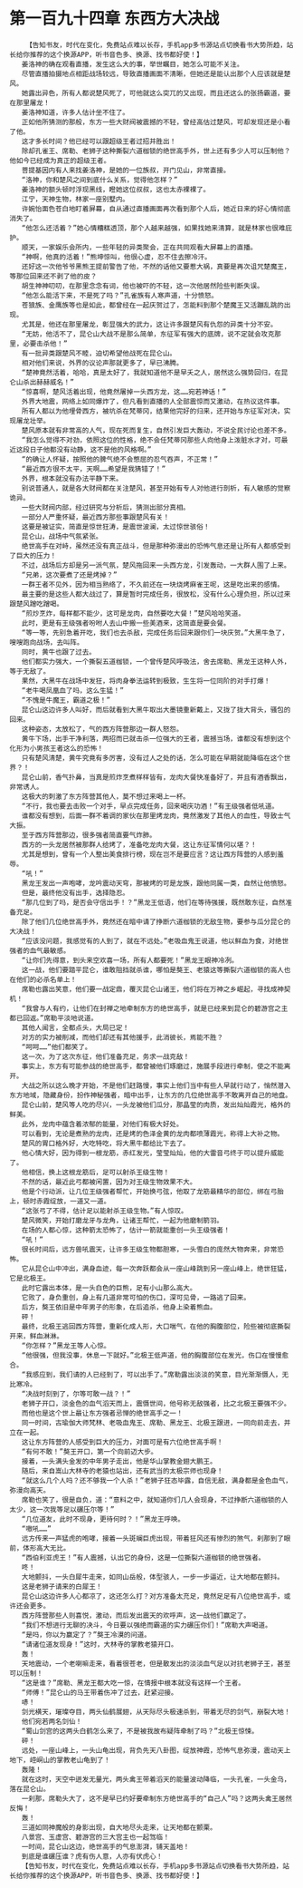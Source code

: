 # 第一百九十四章 东西方大决战
        【告知书友，时代在变化，免费站点难以长存，手机app多书源站点切换看书大势所趋，站长给你推荐的这个换源APP，听书音色多、换源、找书都好使！】
       姜洛神的确在观看直播，发生这么大的事，举世瞩目，她怎么可能不关注。
       尽管直播拍摄地点相距战场较远，导致直播画面不清晰，但她还是能认出那个人应该就是楚风。
       她露出异色，所有人都说楚风死了，可他就这么突兀的又出现，而且还这么的张扬霸道，要在那里屠龙！
       姜洛神知道，许多人估计坐不住了。
       正如他所猜测的那般，东方一些大财阀被震撼的不轻，曾经高估过楚风，可却发现还是小看了他。
       这才多长时间？他已经可以跟超级王者过招并胜出！
       除却孔雀王、席勒、老狮子这种撕裂六道枷锁的绝世高手外，世上还有多少人可以压制他？他如今已经成为真正的超级王者。
       菩提基因内有人来找姜洛神，是她的一位族叔，开门见山，非常直接。
       “洛神，你和楚风之间到底什么关系，觉得他怎样？”
       姜洛神的额头顿时浮现黑线，瞪她这位叔叔，这也太赤裸裸了。
       江宁，天神生物，林家一座别墅内。
       许婉怡面色苍白地盯着屏幕，自从通过直播画面再次看到那个人后，她近日来的好心情彻底消失了。
       “他怎么还活着？”她心情糟糕透顶，那个人越来越强，如果找她来清算，就是林家也很难庇护。
       顺天，一家娱乐会所内，一些年轻的异类聚会，正在共同观看大屏幕上的直播。
       “神啊，他真的活着！”熊坤惊叫，他很心虚，忍不住去擦冷汗。
       还好这一次他爷爷黑熊王提前警告了他，不然的话他又要惹大祸，真要是再次诅咒楚魔王，等那位回来还不剥了他的皮？
       胡生神神叨叨，在那里念念有词，他也被吓的不轻，这一次他居然险些判断失误。
       “他怎么能活下来，不是死了吗？”孔雀族有人寒声道，十分愤怒。
       苍狼族、金鹰族等也是如此，都曾经在一起庆贺过了，怎能料到那个楚魔王又活蹦乱跳的出现。
       尤其是，他还在那里屠龙，彰显强大的武力，这让许多跟楚风有仇怨的异类十分不安。
       “无妨，他活不了，昆仑山大战不是那么简单，东征军有强大的底牌，说不定就会攻克那里，必要击杀他！”
       有一批异类跟楚风不睦，迫切希望他战死在昆仑山。
       相对他们来说，外界的议论声那就更多了，早已沸腾。
       “楚神竟然活着，哈哈，真是太好了，我就知道他不是早夭之人，居然这么强势回归，在昆仑山杀出赫赫威名！”
       “惊喜啊，楚风活着出现，他竟然屠掉一头西方龙，这……宛若神话！”
       外界大地震，网络上如同爆炸了，但凡看到直播的人全部震惊而又激动，在热议这件事。
       所有人都以为他埋骨西方，被坑杀在梵蒂冈，结果他完好的归来，还开始与东征军对决，实现屠龙壮举。
       楚风原本就有非常高的人气，现在死而复生，自然引发巨大轰动，不说全民讨论也差不多。
       “我怎么觉得不对劲，依照这位的性格，绝不会任梵蒂冈那些人向他身上泼脏水才对，可最近这段日子他都没有动静，这不是他的风格啊。”
       “的确让人怀疑，按照他的脾气绝不会憋屈的忍气吞声，不正常！”
       “最近西方很不太平，天啊……希望是我猜错了！”
       外界，根本就没有办法平静下来。
       别说普通人，就是各大财阀都在关注楚风，甚至开始有专人对他进行剖析，有人敏感的觉察诡异。
       一些大财阀内部，经过研究与分析后，猜测出部分真相。
       一部分人严重怀疑，最近西方那些事跟楚风有关！
       这要是被证实，简直是惊世狂涛，是震世波澜，太过惊世骇俗！
       昆仑山，战场中气氛紧张。
       绝世高手在对峙，虽然还没有真正战斗，但是那种弥漫出的恐怖气息还是让所有人都感受到了巨大的压力！
       不过，战场后方却是另一派气氛，楚风拖回来一头西方龙，引发轰动，一大群人围了上来。
       “兄弟，这次要煮了还是烤掉？”
       一群王者不见外，因为相当熟络了，不久前还在一块烧烤麻雀王呢，这是吃出来的感情。
       最主要的是这些人都大战过了，算是暂时完成任务，很放松，没有什么心理负担，所以过来跟楚风蹭吃蹭喝。
       “煎炒烹炸，每样都不能少，这可是龙肉，自然要吃大餐！”楚风哈哈笑道。
       此时，更是有王级强者吩咐人去山中搬一些美酒来，这简直是要会餐。
       “等一等，先别急着开吃，我们也去杀敌，完成任务后回来跟你们一块庆贺。”大黑牛急了，嗖嗖跑向战场，去叫阵。
       同时，黄牛也跟了过去。
       他们都实力强大，一个撕裂五道枷锁，一个曾传楚风呼吸法，舍去席勒、黑龙王这种人外，等于无敌了。
       果然，大黑牛在战场中发狂，将肉身拳法运转到极致，生生将一位同阶的对手打爆！
       “老牛喝凤凰血了吗，这么生猛！”
       “不愧是牛魔王，霸道之极！”
       昆仑山这边许多人叫好，而后就看到大黑牛取出大墨镜重新戴上，又拢了拢大背头，骚包的回来。
       这种姿态，太放松了，气的西方阵营那边一群人怒怨。
       黄牛下场，出手干净利落，两招而已就击杀一位强大的王者，震撼当场，谁都没有想到这个化形为小男孩王者这么的恐怖！
       只有楚风清楚，黄牛究竟有多厉害，没有过人之处的话，怎么可能在早期就能降临在这个世界？！
       昆仑山前，香气扑鼻，当真是煎炸烹煮样样皆有，龙肉大餐快准备好了，并且有酒香飘出，非常诱人。
       这极大的刺激了东方阵营其他人，莫不想过来喝上一杯。
       “不行，我也要去击败一个对手，早点完成任务，回来喝庆功酒！”有王级强者低吼道。
       谁都没有想到，后面一群不着调的家伙在那里烤龙肉，竟然激发了其他人的血性，导致士气大振。
       至于西方阵营那边，很多强者简直要气炸肺。
       西方的一头龙居然被那群人给烤了，准备吃龙肉大餐，这让东征军情何以堪？！
       尤其是想到，曾有一个人整出美食排行榜，现在岂不是要应言？这让西方阵营的人感到羞辱。
       “吼！”
       黑龙王发出一声咆哮，龙吟震动天穹，那被烤的可是龙族，跟他同属一类，自然让他愤怒。
       但是，最终他没有出手，选择隐忍。
       “那几位到了吗，是否会守信出手！？”黑龙王低语，他们在等待强援，既然敢东征，自然准备充足。
       除了他们几位绝世高手外，竟然还在暗中请了挣断六道枷锁的无敌生物，要参与瓜分昆仑的大决战！
       “应该没问题，我感觉有的人到了，就在不远处。”老吸血鬼王说道，他以鲜血为食，对绝世强者的血气最敏感。
       “让你们先得意，到头来空欢喜一场，所有人都要死！”黑龙王眼神冷冽。
       这一战，他们要踏平昆仑，谁敢阻挡就杀谁，哪怕是獒王、老猿这等撕裂六道枷锁的高人也在他们的必杀名单上！
       席勒也露出笑意，他们要一战定鼎，覆灭昆仑山诸王，他们将在万神之乡崛起，寻找成神契机！
       “我曾与人有约，让他们在封禅之地牵制东方的绝世高手，就是已经来到昆仑的碧游宫之主都已回返。”席勒平淡地说道。
       其他人闻言，全都点头，大局已定！
       对方的实力被削减，而他们却还有其他援手，此消彼长，焉能不胜？
       “呵呵……”他们都笑了。
       这一次，为了这次东征，他们准备充足，务求一战克敌！
       事实上，东方有可能参战的绝世高手，都曾被他们琢磨过，施展手段进行牵制，使之不能离开。
       大战之所以这么晚才开始，不是他们赶路慢，事实上他们当中有些人早就行动了，悄然潜入东方地域，隐藏身份，扮作神秘强者，暗中出手，让东方的几位绝世高手不敢离开自己的地盘。
       昆仑山前，楚风等人吃的尽兴，一头龙被他们瓜分，那晶莹的肉质，发出灿灿霞光，格外的鲜美。
       此外，龙肉中蕴含着浓郁的能量，对他们有极大好处。
       可以看到，无论是煮熟的龙肉，还是烤的色泽金黄的龙肉都喷薄霞光，称得上大补之物。
       楚风的胃口格外好，大吃特吃，将大黑牛都给比下去了。
       他心情大好，因为得到一根龙筋，赤红发光，莹莹灿灿，他的大雷音弓终于可以提升威能了。
       他相信，换上这根龙筋后，足可以射杀王级生物！
       不然的话，最近此弓都被闲置，因为对王级生物效果不大。
       他是个行动派，让几位王级强者帮忙，开始换弓弦，他取了龙筋最精华的部位，绑在弓胎上，顿时赤霞绽放，一道又一道。
       “这张弓了不得，估计足以能射杀王级生物。”有人惊叹。
       楚风微笑，开始打磨龙牙与龙角，让诸王帮忙，一起为他磨制箭羽。
       在场的人都心惊，这种箭太恐怖了，估计一箭就能重创一头王级强者！
       “吼！”
       很长时间后，远方兽吼震天，让许多王级生物都胆寒，一头雪白的庞然大物奔来，非常恐怖。
       它从昆仑山中冲出，满身血迹，每一次奔跃都会从一座山峰跳到另一座山峰上，绝世狂猛，它是北极王。
       此时它露出本体，是一头白色的巨熊，足有小山那么高大。
       它败了，身负重创，身上有几道非常可怕的伤口，深可见骨，一路逃了回来。
       后方，獒王依旧是中年男子的形象，在后追杀，他身上染着熊血。
       砰！
       最终，北极王逃回西方阵营，重新化成人形，大口喘气，在他的胸腹部位，险些被彻底撕裂开来，鲜血淋淋。
       “你怎样？”黑龙王等人心惊。
       “他很强，但我没事，休息一下就好。”北极王低声道，他的胸腹部位在发光，伤口在慢慢愈合。
       “我感应到，我们请的人已经到了，可以出手了。”席勒露出淡淡的笑意，目光渐渐慑人，无比寒冷。
       “决战时刻到了，尔等可敢一战？！”
       老狮子开口，淡金色的血气滔天而上，震慑世间，他号称无敌强者，比之北极王要强不少。
       而他也是这个世上最让东方强者忌惮的绝世高手之一！
       同一时间，古瑜伽大师梵林、老吸血鬼王、席勒、黑龙王、北极王跟进，一同向前走去，并立在一起。
       这让东方阵营的人感受到巨大的压力，对面可是有六位绝世高手啊！
       “有何不敢！”獒王开口，第一个向前迈大步。
       接着，一头满头金发的中年男子走出，他是华山掌教金翅大鹏王。
       随后，来自嵩山大林寺的老猿也站出，还有武当的太极宗师也现身！
       “就这么几个人吗？还不够我一个人杀！”老狮子狂态毕露，自信无敌，满身都是金色血气，弥漫向高天。
       席勒也笑了，很是自负，道：“意料之中，就知道你们几人会现身，不过挣断六道枷锁的人太少，这一次我等足以碾压尔等！”
       “几位道友，此时不现身，更待何时？！”黑龙王呼唤。
       “嗷吼……”
       远方传来一声猛虎的咆哮，接着一头斑斓巨虎出现，带着狂风还有惨烈的煞气，刹那到了眼前，体形高大无比。
       “西伯利亚虎王！”有人震撼，认出它的身份，这是一位撕裂六道枷锁的绝世强者。
       咚！
       大地颤抖，一头白犀牛走来，如同山岳般，体型骇人，一步一步逼近，让大地都在颤抖。
       这是老狮子请来的白犀王！
       昆仑山这边许多人心都凉了，这还怎么打？对方准备太充足，竟然足足有八位绝世高手，或许还会更多。
       西方阵营那些人则喜悦，激动，而后发出震天的欢呼声，这一战他们赢定了。
       “我们不想进行无聊的决斗，今日要以强绝而霸道的实力碾压你们！”席勒大声喝道。
       “是吗，你以为赢定了？”獒王冷漠的问道。
       “请诸位道友现身！”这时，大林寺的掌教老猿开口。
       轰！
       天地震动，一个老喇嘛走来，看着很苍老，但是散发出的淡淡血气足以对抗老狮子王，甚至可以压制！
       “这是谁？”席勒、黑龙王都大吃一惊，在情报中根本就没有这样一个王者。
       “师傅！”昆仑山的马王带着伤冲了过去，赶紧迎接。
       哧！
       剑光横天，璀璨夺目，两头仙鹤展翅，从天际尽头极速杀到，带着无尽的剑气，崩裂大地！
       他们宛若两名剑仙！
       “蜀山剑宫的这两头白鹤怎么来了，不是被我故布疑阵牵制了吗？”北极王惊悚。
       砰！
       远处，一座山峰上，一头山龟出现，背负先天八卦图，绽放神霞，恐怖气息弥漫，震动天上地下，崆峒山的掌教老山龟到了！
       轰隆！
       就在这时，天空中迸发无量光，两头禽王带着滔天的能量波动降临，一头孔雀，一头金乌，落在昆仑山。
       一刹那，席勒头大了，这不是早已约好要牵制东方绝世高手的“自己人”吗？这两头禽王居然反悔！
       轰！
       三道如同神魔般的身影出现，自大地尽头走来，让天地都在颤栗。
       八景宫、玉虚宫、碧游宫的三大宫主也一起驾临！
       一时间，昆仑山这边，绝世高手的气息澎湃，铺天盖地！
       到底是谁碾压谁？虎有伤人意，人亦有伏虎心！
       【告知书友，时代在变化，免费站点难以长存，手机app多书源站点切换看书大势所趋，站长给你推荐的这个换源APP，听书音色多、换源、找书都好使！】